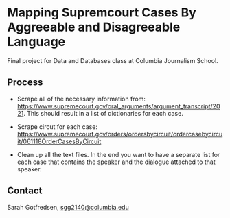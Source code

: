 # Mapping Supremcourt Cases By Aggreeable and Disagreeable Language

Final project for Data and Databases class at Columbia Journalism School. 

## Process

* Scrape all of the necessary information from: https://www.supremecourt.gov/oral_arguments/argument_transcript/2021. This should result in a list of dictionaries for each case.

* Scrape circut for each case: https://www.supremecourt.gov/orders/ordersbycircuit/ordercasebycircuit/061118OrderCasesByCircuit

* Clean up all the text files. In the end you want to have a separate list for each case that contains the speaker and the dialogue attached to that speaker.

## Contact
Sarah Gotfredsen, [sgg2140@columbia.edu](mailto:sgg2140@columbia.edu)
